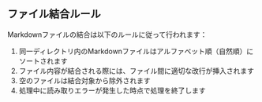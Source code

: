 ## ファイル結合ルール

Markdownファイルの結合は以下のルールに従って行われます：

1. 同一ディレクトリ内のMarkdownファイルはアルファベット順（自然順）にソートされます
2. ファイル内容が結合される際には、ファイル間に適切な改行が挿入されます
3. 空のファイルは結合対象から除外されます
4. 処理中に読み取りエラーが発生した時点で処理を終了します